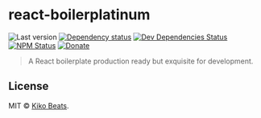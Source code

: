 # react-boilerplatinum

![Last version](https://img.shields.io/github/tag/windtoday/react-boilerplatinum.svg?style=flat-square)
[![Dependency status](https://img.shields.io/david/windtoday/react-boilerplatinum.svg?style=flat-square)](https://david-dm.org/windtoday/react-boilerplatinum)
[![Dev Dependencies Status](https://img.shields.io/david/dev/windtoday/react-boilerplatinum.svg?style=flat-square)](https://david-dm.org/windtoday/react-boilerplatinum#info=devDependencies)
[![NPM Status](https://img.shields.io/npm/dm/react-boilerplatinum.svg?style=flat-square)](https://www.npmjs.org/package/react-boilerplatinum)
[![Donate](https://img.shields.io/badge/donate-paypal-blue.svg?style=flat-square)](https://paypal.me/windtoday)

> A React boilerplate production ready but exquisite for development.

## License

MIT © [Kiko Beats](https://github.com/kikobeats).
